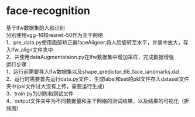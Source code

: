 # face-recognition
基于lfw数据集的人脸识别<br>
分别使用vgg-16和resnet-50作为主干网络<br>
1、pre_data.py使用面部矫正器faceAligner,将人脸旋转至水平，并居中放大，存入lfw_align文件夹中<br>
2、并使用dataAugmentataion.py在lfw数据集中增加采样，完成数据增强<br>
运行步骤：<br>
1、运行前需要导入lfw数据集以及shape_predictor_68_face_landmarks.dat<br>
2、运行时需要首先运行data.py文件，生成label和set的pkl文件存入dataset文件夹中(pkl文件过大没有上传，需要运行生成)<br>
3、train.py为训练和测试文件<br>
4、output文件夹中为不同数据量和主干网络的测试结果，以及结果的可视化（折线图）
